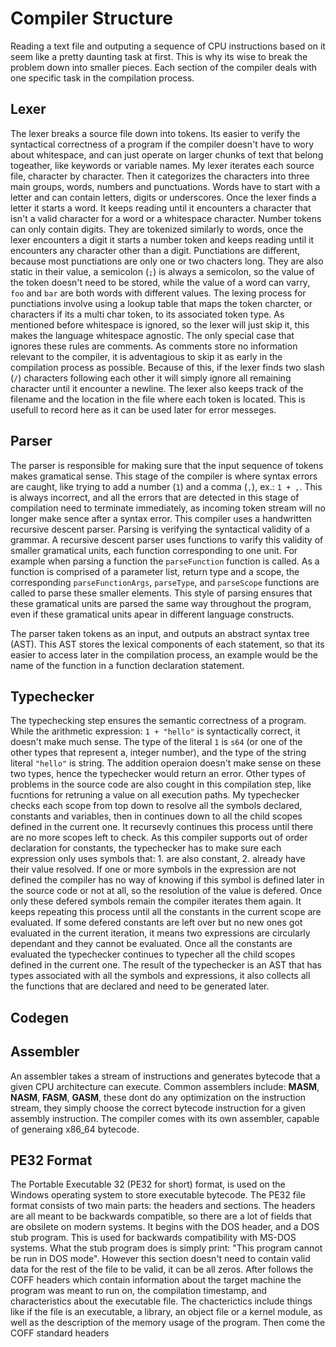 # Compiler Structure
Reading a text file and outputing a sequence of CPU instructions based on it seem like a pretty daunting task at first. This is why its wise to break the problem down into smaller pieces. Each section of the compiler deals with one specific task in the compilation process.
<!-- TODO: This sounds kinda dumb, maybe rewrite -->

## Lexer
<!-- simple character by character iterating the source file and setting token type by lookup table -->
The lexer breaks a source file down into tokens. Its easier to verify the syntactical correctness of a program if the compiler doesn't have to wory about whitespace, and can just operate on larger chunks of text that belong togeather, like keywords or variable names.
My lexer iterates each source file, character by character. Then it categorizes the characters into three main groups, words, numbers and punctuations. Words have to start with a letter and can contain letters, digits or underscores. Once the lexer finds a letter it starts a word. It keeps reading until it encounters a character that isn't a valid character for a word or a whitespace character. Number tokens can only contain digits. They are tokenized similarly to words, once the lexer encounters a digit it starts a number token and keeps reading until it encounters any character other than a digit. Punctiations are different, because most punctiations are only one or two chacters long. They are also static in their value, a semicolon (`;`) is always a semicolon, so the value of the token doesn't need to be stored, while the value of a word can varry, `foo` and `bar` are both words with different values. The lexing process for punctiations involve using a lookup table that maps the token charcter, or characters if its a multi char token, to its associated token type. As mentioned before whitespace is ignored, so the lexer will just skip it, this makes the language whitespace agnostic.
The only special case that ignores these rules are comments. As comments store no information relevant to the compiler, it is adventagious to skip it as early in the compilation process as possible. Because of this, if the lexer finds two slash (`/`) characters following each other it will simply ignore all remaining character until it encounter a newline.
The lexer also keeps track of the filename and the location in the file where each token is located. This is usefull to record here as it can be used later for error messeges.

## Parser
<!-- recursive desent parser -->
The parser is responsible for making sure that the input sequence of tokens makes gramatical sense. This stage of the compiler is where syntax errors are caught, like trying to add a number (`1`) and a comma (`,`), ex.: `1 + ,`. This is always incorrect, and all the errors that are detected in this stage of compilation need to terminate immediately, as incoming token stream will no longer make sence after a syntax error.
This compiler uses a handwritten recursive descent parser. Parsing is verifying the syntactical validity of a grammar. A recursive descent parser uses functions to varify this validity of smaller gramatical units, each function corresponding to one unit. For example when parsing a function the `parseFunction` function is called. As a function is comprised of a parameter list, return type and a scope, the corresponding `parseFunctionArgs`, `parseType`, and `parseScope` functions are called to parse these smaller elements. This style of parsing ensures that these gramatical units are parsed the same way throughout the program, even if these gramatical units apear in different language constructs.

The parser taken tokens as an input, and outputs an abstract syntax tree (AST). This AST stores the lexical components of each statement, so that its easier to access later in the compilation process, an example would be the name of the function in a function declaration statement.

## Typechecker
<!-- check each scope top to bottom, constants first, then vars, then evaluate all the child function scopes, detect circular dependencies in constants, out of order declaration -->
The typechecking step ensures the semantic correctness of a program. While the arithmetic expression: `1 + "hello"` is syntactically correct, it doesn't make much sense. The type of the literal `1` is `s64` (or one of the other types that represent a, integer number), and the type of the string literal `"hello"` is string. The addition operaion doesn't make sense on these two types, hence the typechecker would return an error. Other types of problems in the source code are also cought in this compilation step, like fucntions for retruning a value on all execution paths.
My typechecker checks each scope from top down to resolve all the symbols declared, constants and variables, then in continues down to all the child scopes defined in the current one. It recursevly continues this process until there are no more scopes left to check. As this compiler supports out of order declaration for constants, the typechecker has to make sure each expression only uses symbols that: 1. are also constant, 2. already have their value resolved. If one or more symbols in the expression are not defined the compiler has no way of knowing if this symbol is defined later in the source code or not at all, so the resolution of the value is defered. Once only these defered symbols remain the compiler iterates them again. It keeps repeating this process until all the constants in the current scope are evaluated. If some defered constants are left over but no new ones got evaluated in the current iteration, it means two expressions are circularly dependant and they cannot be evaluated. Once all the constants are evaluated the typechecker continues to typecher all the child scopes defined in the current one.
The result of the typechecker is an AST that has types associated with all the symbols and expressions, it also collects all the functions that are declared and need to be generated later.

## Codegen
<!-- the most primitive part on the compiler, dont know what to say -->
<!-- TODO: section -->

## Assembler
<!-- write about x86 encoding -->
An assembler takes a stream of instructions and generates bytecode that a given CPU architecture can execute. Common assemblers include: **MASM**, **NASM**, **FASM**, **GASM**, these dont do any optimization on the instruction stream, they simply choose the correct bytecode instruction for a given assembly instruction.
The compiler comes with its own assembler, capable of generaing x86_64 bytecode.

## PE32 Format
<!-- write about pe format -->
The Portable Executable 32 (PE32 for short) format, is used on the Windows operating system to store executable bytecode.
The PE32 file format consists of two main parts: the headers and sections. The headers are all meant to be backwards compatible, so there are a lot of fields that are obsilete on modern systems.
It begins with the DOS header, and a DOS stub program. This is used for backwards compatibility with MS-DOS systems. What the stub program does is simply print: "This program cannot be run in DOS mode". However this section doesn't need to contain valid data for the rest of the file to be valid, it can be all zeros.
After follows the COFF headers which contain information about the target machine the program was meant to run on, the compilation timestamp, and characteristics about the executable file. The chacterictics include things like if the file is an executable, a library, an object file or a kernel module, as well as the description of the memory usage of the program. Then come the COFF standard headers
<!-- TODO: finish -->
